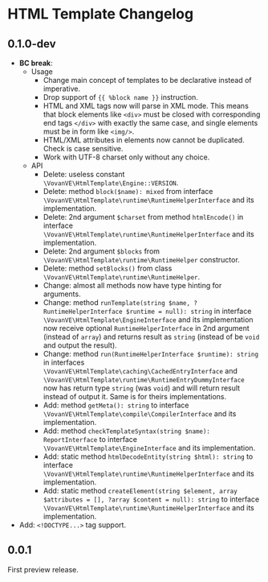 HTML Template Changelog
=======================

0.1.0-dev
-----

*   **BC break**:
    *   Usage
        *   Change main concept of templates to be declarative instead of imperative.
        *   Drop support of `{{ %block name }}` instruction.
        *   HTML and XML tags now will parse in XML mode. This means that block elements
            like `<div>` must be closed with corresponding end tags `</div>` with exactly
            the same case, and single elements must be in form like `<img/>`.
        *   HTML/XML attributes in elements now cannot be duplicated. Check is case sensitive.
        *   Work with UTF-8 charset only without any choice.
    *   API
        *   Delete: useless constant `\VovanVE\HtmlTemplate\Engine::VERSION`.
        *   Delete: method `block($name): mixed` from interface
            `\VovanVE\HtmlTemplate\runtime\RuntimeHelperInterface` and its implementation.
        *   Delete: 2nd argument `$charset` from method `htmlEncode()` in interface
            `\VovanVE\HtmlTemplate\runtime\RuntimeHelperInterface` and its implementation.
        *   Delete: 2nd argument `$blocks` from
            `\VovanVE\HtmlTemplate\runtime\RuntimeHelper` constructor.
        *   Delete: method `setBlocks()` from class 
            `\VovanVE\HtmlTemplate\runtime\RuntimeHelper`.
        *   Change: almost all methods now have type hinting for arguments.
        *   Change: method
            `runTemplate(string $name, ?RuntimeHelperInterface $runtime = null): string`
            in interface `\VovanVE\HtmlTemplate\EngineInterface` and its implementation
            now receive optional `RuntimeHelperInterface` in 2nd argument (instead of `array`)
            and returns result as `string` (instead of be `void` and output the result).
        *   Change: method `run(RuntimeHelperInterface $runtime): string`
            in interfaces `\VovanVE\HtmlTemplate\caching\CachedEntryInterface`
            and `\VovanVE\HtmlTemplate\runtime\RuntimeEntryDummyInterface`
            now has return type `string` (was `void`) and will return result instead of
            output it. Same is for theirs implementations.
        *   Add: method `getMeta(): string` to interface
            `\VovanVE\HtmlTemplate\compile\CompilerInterface` and its implementation.
        *   Add: method `checkTemplateSyntax(string $name): ReportInterface` to interface
            `\VovanVE\HtmlTemplate\EngineInterface` and its implementation.
        *   Add: static method `htmlDecodeEntity(string $html): string` to interface
            `\VovanVE\HtmlTemplate\runtime\RuntimeHelperInterface` and its implementation.
        *   Add: static method
            `createElement(string $element, array $attributes = [], ?array $content = null): string`
            to interface `\VovanVE\HtmlTemplate\runtime\RuntimeHelperInterface`
            and its implementation.
*   Add: `<!DOCTYPE...>` tag support.

0.0.1
-----

First preview release.
